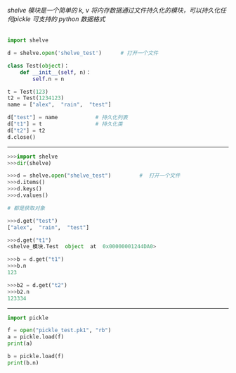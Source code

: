 ###### shelve 模块是一个简单的 k, v 将内存数据通过文件持久化的模块，可以持久化任何pickle 可支持的 python 数据格式


```python
import shelve

d = shelve.open('shelve_test')      # 打开一个文件

class Test(object)：
    def __init__(self, n)：
        self.n = n

t = Test(123)
t2 = Test(1234123)
name = ["alex",  "rain",  "test"] 

d["test"] = name       	 	# 持久化列表
d["t1"] = t                 # 持久化类
d["t2"] = t2
d.close()
```

---------------------------------------------------------------------------

```python
>>>import shelve
>>>dir(shelve)

>>>d = shelve.open("shelve_test")         #  打开一个文件
>>>d.items()
>>>d.keys()
>>>d.values()

# 都是获取对象

>>>d.get("test")
["alex",  "rain",  "test"]

>>>d.get("t1")
<shelve_模块.Test  object  at  0x00000001244DA0>

>>>b = d.get("t1")
>>>b.n
123

>>>b2 = d.get("t2")
>>>b2.n
123334
```

---------------------------------------------------------------------------------------------------------------------------

```python
import pickle

f = open("pickle_test.pk1", "rb")
a = pickle.load(f)
print(a)

b = pickle.load(f)
print(b.n)

```
